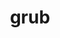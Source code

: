 ---
permalink: /engineering/projects/grub/
project_link_name: grub
project_url: n/a
statsAvailable: 'false'
title: grub
---